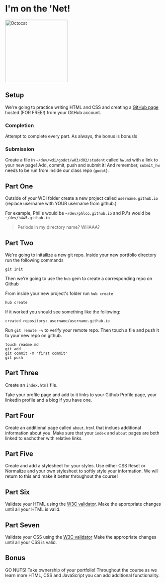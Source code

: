 # I'm on the 'Net!

<img alt="Octocat" src="https://octodex.github.com/images/total-eclipse-of-the-octocat.jpg" height="200">

## Setup

We're going to practice writing HTML and CSS and creating a 
[GitHub page](https://pages.github.com/) hosted (FOR FREE!) from your GitHub 
account.

### Completion

Attempt to complete every part. As always, the bonus is bonus!s

### Submission

Create a file in `~/dev/wdi/godot/w03/d02/student` called `hw.md` with a link to your new page! Add, commit, push and submit it! And remember, `submit_hw` needs to be run from inside our class repo (`godot`).

## Part One

Outside of your WDI folder create a new project called `username.github.io`
(replace username with YOUR username from github.)

For example, Phil's would be `~/dev/phlco.github.io` and PJ's would be 
`~/dev/h4w5.github.io`

> Periods in my directory name? WHAAA? 

## Part Two
We're going to initailize a new git repo. Inside your new portfolio directory 
run the following commands

```
git init
```

Then we're going to use the `hub` gem to create a corresponding repo on Github

From inside your new project's folder run `hub create`

```
hub create
```

If it worked you should see something like the following: 

```
created repository: username/username.github.io
```

Run `git remote -v` to verify your remote repo. Then touch a file and push it 
to your new repo on github.

```
touch readme.md
git add .
git commit -m 'first commit'
git push
```

## Part Three

Create an `index.html` file.

Take your profile page and add to it links to your Github Profile page, your 
linkedin profile and a blog if you have one.

## Part Four

Create an additional page called `about.html` that inclues additional 
information about you. Make sure that your `index` and `about` pages are both 
linked to eachother with relative links.

## Part Five

Create and add a stylesheet for your styles. Use either CSS Reset or Normalize and your own stylesheet to softly style your information. We will return to this and make it better throughout the course!

## Part Six

Validate your HTML using the [W3C validator](http://validator.w3.org/).
Make the appropriate changes until all your HTML is valid.

## Part Seven

Validate your CSS using the [W3C validator](http://jigsaw.w3.org/css-validator/)
Make the appropriate changes until all your CSS is valid.

## Bonus

GO NUTS! Take ownership of your portfolio! Throughout the course as we learn more HTML, CSS and JavaScript you can add additional functionality.
